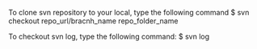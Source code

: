 To clone svn repository to your local, type the following command
$ svn checkout repo_url/bracnh_name repo_folder_name

To checkout svn log, type the following command:
$ svn log

